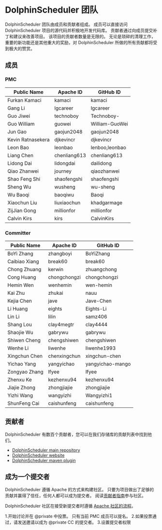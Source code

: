 # DolphinScheduler 团队

DolphinScheduler 团队由成员和贡献者组成。 成员可以直接访问 DolphinScheduler 项目的源代码并积极地开发代码库。 贡献者通过向成员提交补丁和建议来改善项目。 该项目的贡献者数量是无限的。 无论是琐碎的清理工作，重要的新功能还是其他重大的奖励，对 DolphinScheduler 所做的所有贡献都将受到极大的赞赏。

## 成员

### PMC

| Public Name       | Apache ID    | GitHub ID      |
|-------------------| ------------ | -------------- |
| Furkan Kamaci     | kamaci       | kamaci         |
| Gang Li           | lgcareer     | lgcareer       |
| Guo Jiwei         | technoboy    | Technoboy-     |
| Guo William       | guowei       | William-GuoWei |
| Jun Gao           | gaojun2048   | gaojun2048     |
| Kevin Ratnasekera | djkevincr    | djkevincr      |
| Leon Bao          | leonbao      | lenboo,leonbao |
| Liang Chen        | chenliang613 | chenliang613   |
| Lidong Dai        | lidongdai    | dailidong      |
| Qiao Zhanwei      | journey      | qiaozhanwei    |
| Shao Feng Shi     | shaofengshi  | shaofengshi    |
| Sheng Wu          | wusheng      | wu-sheng       |
| Wu Baoqi          | baoqiwu      | Baoqi          |
| Xiaochun Liu      | liuxiaochun  | khadgarmage    |
| ZijJian Gong      | millionfor   | millionfor     |
| Calvin Kirs       | kirs         | CalvinKirs     |


### Committer

| Public Name   | Apache ID    | GitHub ID        |
| ------------- | ------------ | ---------------- |
| BoYi Zhang    | zhangboyi    | BoYiZhang        |
| Caibiao Xiang | break60      | break60          |
| Chong Zhuang  | kerwin       | zhuangchong      |
| Cong Huang    | chongchongzi | chongchongzi     |
| Hemin Wen     | wenhemin     | wen-hemin        |
| Kai Zhu       | zhukai       | nauu             |
| Kejia Chen    | jave         | Jave-Chen        |
| Li Huang      | eights       | Eights-Li        |
| Lin Li        | lilin        | samz406          |
| Shang Lou     | clay4megtr   | clay4444         |
| Shaojie Wu    | gabrywu      | gabrywu          |
| Shiwen Cheng  | chengshiwen  | chengshiwen      |
| Wenhe Li      | liwenhe      | liwenhe1993      |
| Xingchun Chen | chenxingchun | xingchun-chen    |
| Yichao Yang   | yangyichao   | yangyichao-mango |
| Zongyao Zhang | lfyee        | lfyee            |
| Zhenxu Ke     | kezhenxu94   | kezhenxu94       |
| Jiajie Zhong  | zhongjiajie  | zhongjiajie      |
| Yizhi Wang    | wangyizhi    | Wangyizhi1       |
| ShunFeng Cai  | caishunfeng  | caishunfeng      |


## 贡献者

DolphinScheduler 有数百个贡献者，您可以在我们存储库的贡献列表中找到他们。

- [DolphinScheduler main repository](https://github.com/apache/dolphinscheduler/graphs/contributors)
- [DolphinScheduler website](https://github.com/apache/dolphinscheduler-website/graphs/contributors)
- [DolphinScheduler maven plugin](https://github.com/apache/dolphinscheduler-maven-plugin/graphs/contributors)

## 成为一个提交者

DolphinScheduler 遵循 Apache 的方式来构建社区。 只要为项目做出了足够的贡献并赢得了信任，任何人都可以成为提交者。 阅读[贡献者指南](/zh-cn/community/development/contribute.html)参与社区。

DolphinScheduler 社区在接受新提交者时遵循 [Apache 社区的流程](http://community.apache.org/newcommitter.html)。

1.开始讨论并在 @private 中投票。 只有当前 PMC 成员可以提名。
2.如果投票通过，请发送邀请以成为 @private CC 的提交者。
3.设置提交者权限
